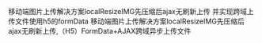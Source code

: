 移动端图片上传解决方案localResizeIMG先压缩后ajax无刷新上传
并实现跨域上传文件使用h5的formData
移动端图片上传解决方案localResizeIMG先压缩后ajax无刷新上传,（H5）FormData+AJAX跨域异步上传文件
